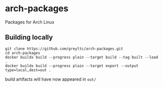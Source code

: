 # arch-packages
Packages for Arch Linux
## Building locally
```
git clone https://github.com/greyltc/arch-packages.git
cd arch-packages
docker buildx build --progress plain --target build --tag built --load .
docker buildx build --progress plain --target export --output type=local,dest=out .
```
build artifacts will have now appeared in `out/`
